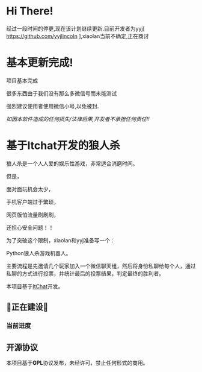 # Hi There!
经过一段时间的停更,现在该计划继续更新.目前开发者为yyj[ https://github.com/yyjlincoln ],xiaolan当前不确定,正在商讨
# 基本更新完成!
项目基本完成

很多东西由于我们没有那么多微信号而未能测试

强烈建议使用者使用微信小号,以免被封.

*如因本软件造成的任何损失/法律后果,开发者不承担任何责任!!*
# 基于Itchat开发的狼人杀
狼人杀是一个人人爱的娱乐性游戏，非常适合消磨时间。

但是，

面对面玩机会太少，

手机客户端过于繁琐，

网页版怕流量刷刷刷，

还担心安全问题！！

为了突破这个限制，xiaolan和yyj准备写一个：

Python狼人杀游戏机器人。

主要流程是先邀请几个玩家加入一个微信聊天组，然后将身份私聊给每个人，通过私聊的方式进行投票，并统计最后的投票结果，判定最终的胜利者。

本项目基于[ItChat](https://github.com/littlecodersh/ItChat)开发。

## 🚧正在建设🚧
### 当前进度
         
## 开源协议
本项目基于**GPL**协议发布，未经许可，禁止任何形式的商用。
